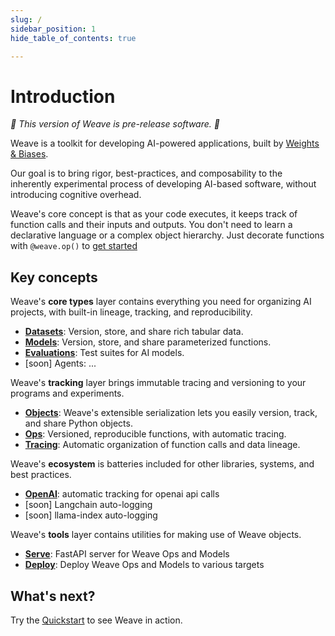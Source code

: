 ```yaml
---
slug: /
sidebar_position: 1
hide_table_of_contents: true

---
```


# Introduction

*🍲 This version of Weave is pre-release software. 🍲*

Weave is a toolkit for developing AI-powered applications, built by [Weights & Biases](https://wandb.ai).

Our goal is to bring rigor, best-practices, and composability to the inherently experimental process of developing AI-based software, without introducing cognitive overhead.

Weave's core concept is that as your code executes, it keeps track of function calls and their inputs and outputs. You don't need to learn a declarative language or a complex object hierarchy. Just decorate functions with `@weave.op()` to [get started](/quickstart)


## Key concepts

Weave's **core types** layer contains everything you need for organizing AI projects, with built-in lineage, tracking, and reproducibility.

  - **[Datasets](/guides/core-types/datasets)**: Version, store, and share rich tabular data.
  - **[Models](/guides/core-types/models)**: Version, store, and share parameterized functions.
  - **[Evaluations](/guides/core-types/evaluations)**: Test suites for AI models.
  - [soon] Agents: ...

Weave's **tracking** layer brings immutable tracing and versioning to your programs and experiments.

  - **[Objects](/guides/tracking/objects)**: Weave's extensible serialization lets you easily version, track, and share Python objects.
  - **[Ops](/guides/tracking/ops)**: Versioned, reproducible functions, with automatic tracing.
  - **[Tracing](/guides/tracking/tracing)**: Automatic organization of function calls and data lineage.

Weave's **ecosystem** is batteries included for other libraries, systems, and best practices.

  - **[OpenAI](/guides/ecosystem/openai)**: automatic tracking for openai api calls
  - [soon] Langchain auto-logging
  - [soon] llama-index auto-logging

Weave's **tools** layer contains utilities for making use of Weave objects.
  
  - **[Serve](/guides/tools/serve)**: FastAPI server for Weave Ops and Models
  - **[Deploy](/guides/tools/deploy)**: Deploy Weave Ops and Models to various targets




## What's next?

Try the [Quickstart](/quickstart) to see Weave in action.
